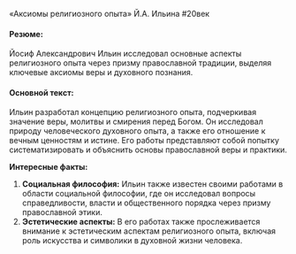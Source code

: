 «Аксиомы религиозного опыта» Й.А. Ильина
#20век 
#### Резюме:

Йосиф Александрович Ильин исследовал основные аспекты религиозного опыта через призму православной традиции, выделяя ключевые аксиомы веры и духовного познания.

#### Основной текст:

Ильин разработал концепцию религиозного опыта, подчеркивая значение веры, молитвы и смирения перед Богом. Он исследовал природу человеческого духовного опыта, а также его отношение к вечным ценностям и истине. Его работы представляют собой попытку систематизировать и объяснить основы православной веры и практики.

**Интересные факты:**

1. **Социальная философия:** Ильин также известен своими работами в области социальной философии, где он исследовал вопросы справедливости, власти и общественного порядка через призму православной этики.
2. **Эстетические аспекты:** В его работах также прослеживается внимание к эстетическим аспектам религиозного опыта, включая роль искусства и символики в духовной жизни человека.
